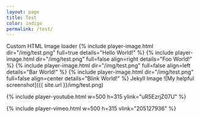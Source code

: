 ```yaml
---
layout: page
title: Test
color: indigo
permalink: /test/
---
```


Custom HTML Image loader
{% include player-image.html dir="/img/test.png" full=true details="Hello World!" %}
{% include player-image.html dir="/img/test.png" full=false align=right details="Foo World!" %}
{% include player-image.html dir="/img/test.png" full=false align=left details="Bar World!" %}
{% include player-image.html dir="/img/test.png" full=false align=center details="Blink World!" %}
Jekyll Image
![My helpful screenshot]({{ site.url }}/img/test.png)

{% include player-youtube.html w=500 h=315 ylink="uR5EzrjZ07U" %}

{% include player-vimeo.html w=500 h=315 vlink="205127936" %}

